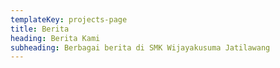 ```yaml
---
templateKey: projects-page
title: Berita
heading: Berita Kami
subheading: Berbagai berita di SMK Wijayakusuma Jatilawang
---
```

